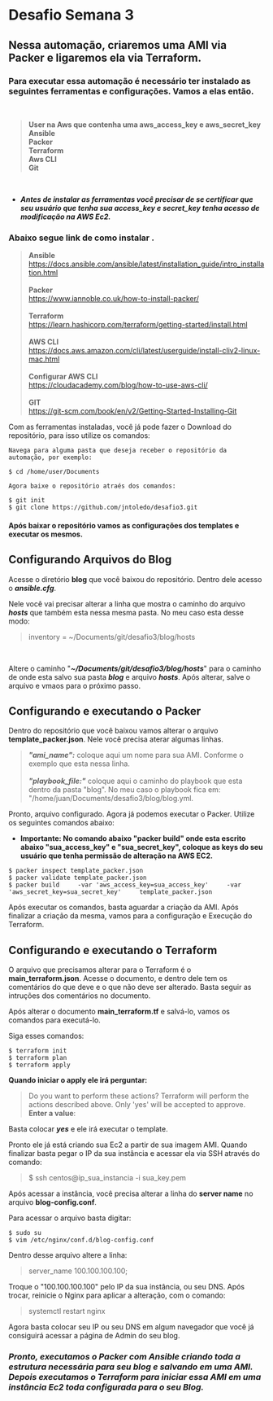 # **Desafio Semana 3**

## Nessa automação, criaremos uma AMI via Packer e ligaremos ela via Terraform.

### **Para executar essa automação é necessário ter instalado as seguintes ferramentas e  configurações. Vamos a elas então.** 
<br>
 
> **User na Aws que contenha uma aws_access_key e aws_secret_key**<br> 
> **Ansible** <br>
> **Packer** <br>
> **Terraform** <br>
> **Aws CLI**<br>
> **Git**<br>
<p><br>

- ***Antes de instalar as ferramentas você precisar de se certificar que seu usuário que tenha sua access_key e secret_key tenha acesso de modificação na AWS Ec2.***


### **Abaixo segue link de como instalar** .

> **Ansible** <br>
https://docs.ansible.com/ansible/latest/installation_guide/intro_installation.html
> <br><br>
> **Packer** <br>
> https://www.iannoble.co.uk/how-to-install-packer/
> <br><br>
> **Terraform** <br>
> https://learn.hashicorp.com/terraform/getting-started/install.html
> <br><br>
> **AWS CLI**
> <br>
> https://docs.aws.amazon.com/cli/latest/userguide/install-cliv2-linux-mac.html
> <br><br>
> **Configurar AWS CLI** 
> <br>
> https://cloudacademy.com/blog/how-to-use-aws-cli/
> <br><br>
> **GIT**
> <br>
> https://git-scm.com/book/en/v2/Getting-Started-Installing-Git


Com as ferramentas instaladas, você já pode fazer o Download do repositório, para isso utilize os comandos:

```
Navega para alguma pasta que deseja receber o repositório da automação, por exemplo:

$ cd /home/user/Documents

Agora baixe o repositório atraés dos comandos:

$ git init
$ git clone https://github.com/jntoledo/desafio3.git

```

#### Após baixar o repositório vamos as configurações dos templates e executar os mesmos.

## **Configurando Arquivos do Blog**
Acesse o diretório **blog** que você baixou do repositório. Dentro dele acesso o ***ansible.cfg***.
<br>

Nele você vai precisar alterar a linha que mostra o caminho do arquivo ***hosts*** que também esta nessa mesma pasta. No meu caso esta desse modo:
> inventory      = ~/Documents/git/desafio3/blog/hosts
<br>

Altere o caminho "***~/Documents/git/desafio3/blog/hosts***" para o caminho de onde esta salvo sua pasta ***blog*** e arquivo ***hosts***. Após alterar, salve o arquivo e vmaos para o próximo passo.

## **Configurando e executando o Packer**

Dentro do repositório que você baixou vamos alterar o arquivo **template_packer.json**. Nele você precisa aterar algumas linhas.

>***"ami_name":*** coloque aqui um nome para sua AMI. Conforme o exemplo que esta nessa linha.<br><br>
> ***"playbook_file:"*** coloque aqui o caminho do playbook que esta dentro da pasta "blog". No meu caso o playbook fica em: "/home/juan/Documents/desafio3/blog/blog.yml.<br>

Pronto, arquivo configurado. Agora já podemos executar o Packer. Utilize os seguintes comandos abaixo:

- **Importante: No comando abaixo "packer build" onde esta escrito abaixo "sua_access_key" e "sua_secret_key", coloque as keys do seu usuário que tenha permissão de alteração na AWS EC2.**

```
$ packer inspect template_packer.json
$ packer validate template_packer.json
$ packer build     -var 'aws_access_key=sua_access_key'     -var 'aws_secret_key=sua_secret_key'     template_packer.json
```
Após executar os comandos, basta aguardar a criação da AMI. Após finalizar a criação da mesma, vamos para a configuração e Execução do Terraform.

## **Configurando e executando o Terraform**
O arquivo que precisamos alterar para o Terraform é o **main_terraform.json**. Acesse o documento, e dentro dele tem os comentários do que deve e o que não deve ser alterado. Basta seguir as intruções dos comentários no documento.
<br>

Após alterar o documento **main_terraform.tf** e salvá-lo, vamos os comandos para executá-lo.
<br>

Siga esses comandos:

```
$ terraform init
$ terraform plan
$ terraform apply
```
**Quando iniciar o apply ele irá perguntar:**
> Do you want to perform these actions?
  Terraform will perform the actions described above.
  Only 'yes' will be accepted to approve.<br>
>  **Enter a value**:

Basta colocar ***yes*** e ele irá executar o template.

Pronto ele já está criando sua Ec2 a partir de sua imagem AMI. Quando finalizar basta pegar o IP da sua instância e acessar ela via SSH através do comando:

> $ ssh centos@ip_sua_instancia -i sua_key.pem

Após acessar a instância, você precisa alterar a linha do **server name** no arquivo **blog-config.conf**.

Para acessar o arquivo basta digitar:

```
$ sudo su
$ vim /etc/nginx/conf.d/blog-config.conf
```
Dentro desse arquivo altere a linha:
> server_name 100.100.100.100;
> <BR>

Troque o "100.100.100.100" pelo IP da sua instância, ou seu DNS. Após trocar, reinicie o Nginx para aplicar a alteração, com o comando:
> systemctl restart nginx <br>

Agora basta colocar seu IP ou seu DNS em algum navegador que você já consiguirá acessar a página de Admin do seu blog.

### ***Pronto, executamos o Packer com Ansible criando toda a estrutura necessária para seu blog e salvando em uma AMI. Depois executamos o Terraform para iniciar essa AMI em uma instância Ec2 toda configurada para o seu Blog.***
